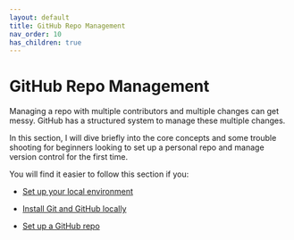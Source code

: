 ```yaml
---
layout: default
title: GitHub Repo Management
nav_order: 10
has_children: true
---
```



# GitHub Repo Management

Managing a repo with multiple contributors and multiple changes can get messy. GitHub has a structured system to manage these multiple changes.

In this section, I will dive briefly into the core concepts and some trouble shooting for beginners looking to set up a personal repo and manage version control for the first time.

You will find it easier to follow this section if you:

- [Set up your local environment](https://sumisastri.github.io/dev-blogs/dev-environment/) 

- [Install Git and GitHub locally](https://sumisastri.github.io/dev-blogs/github-version-control/part4-github-setup-checklist/)

- [Set up a GitHub repo](https://sumisastri.github.io/dev-blogs/github-version-control/part5-github-repo-set/)

